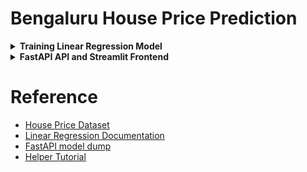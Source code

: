 # Bengaluru House Price Prediction

<details>
<summary> <b>Training Linear Regression Model</b> </summary>

<br>
We get the data on Bengaluru house prices from Kaggle. The data contains about 13k rows and 9 columns about property prices. The columns are: 

*area_type,	availability,	location,	size,	society,	total_sqft,	bath, and	balcony	price*

The **price**(in lakhs or *100000 rupees*) is the **target variable** here. 

## Data Processing

The code for data cleaning is in [this notebook](https://github.com/rukshar69/bengaluru-house-prices/blob/main/training_model/bengaluru_property_dataprocessing.ipynb)
The aim is to create a simplified version of the data for linear regression.

- 5 columns: *'location', 'size', 'total_sqft', 'bath', 'price'* are kept
- Any row with *nan* values is dropped
- The *size* column, referring to the number of bedrooms, is processed to construct a new column *bhk*. The *size* column contains string values like `2 BHK`. We take only the number value and insert it in the *bhk* column. The *size* column is then dropped.
- Values in *total_sqft* were found to have range values like `1133 - 1384`. So, the column is modified to have only float values. For the previously mentioned range values, the average is taken and the range value is replaced with the average float value. Cases like `34.46Sq. Meter` are dropped to keep things simple.
- A new feature *price_per_sqft*(in rupees) is created through dividing the *price* column by *total_sqft*

### Dimensionality Reduction in the Location Column

- There are 1287 unique locations mentioned in the *location* column. The distribution of location values is very skewed

<div style="text-align:center;">
    <img src="https://github.com/rukshar69/bengaluru-house-prices/blob/main/training_model/location_density.png" alt="skewed dist" width="300" height="200">
</div>


- Given a large number of locations don't have much datapoints, we need to apply a dimensionality reduction technique here to reduce the number of locations. locations having less than 10 rows are tagged as **other** locations. So, the number of categories is reduced by a lot. When using one-hot encoding, it will help having fewer dummy columns. Now, the number of unique locations is *241*.

### Outlier Removal

- We consider that a normal bedroom size is 300 sqft. We remove properties where per bhk size is less than 300 sqft. We now have about *12.5k* rows.
- The **price per sqft** data reveals a significant price disparity, ranging from a minimum of 267 rupees to a maximum of around 175,000 rupees. To address this variation, **we identify and remove outliers within each location using the mean and standard deviation.** We keep properties for a particular location if the price per square foot is **within 1 standard deviation of the mean** for that location. We now have about *10.2k* rows.
- Let's consider another condition. **For the same location, the price of n bed apt should be greater than the mean of n-1 bed apt**. The datapoints failing to meet the condition are the outliers and will be removed. So for a given location, we build a dictionary of stats of price per sqft per bhk, i.e.
```
{
    
    '1' : {
        'mean': 4000,
        'std: 2000,
        'count': 34
    },

    '2' : {
        'mean': 4300,
        'std: 2300,
        'count': 22
    },    
}
```

- *Now we remove those n BHK apartments whose price_per_sqft is less than the mean price_per_sqft of n-1 BHK apartment*. We now have about *7.3k* rows.

![outlier removal](https://github.com/rukshar69/bengaluru-house-prices/blob/main/training_model/outlier_removal.jpg)

- We can see for **Rajaji Nagar and  Hebbal**, some of the 3 BHK properties with per sqft price less than the mean per sqft price of 2 BHK properties have been removed.

- We now consider a condition where an apartment with n bhk should have no more than n+2 bathrooms. It would be quite *absurd* or *erroneous* to have apartments where for n bhks there are more than n+2 baths. Such apartments are thus considered outliers and are removed from the dataset.

After such thorough cleaning, we move on to training a **Linear Regression** model using this clean and slimmed-down dataset.


## Training 

The code for training is in [this notebook](https://github.com/rukshar69/bengaluru-house-prices/blob/main/training_model/bengaluru_property_training.ipynb)

- There are 4 features: location,	total_sqft,	bath, and	bhk
    - The **price** column is the target variable.
- **One-hot Encoding** is performed for **location**, a string categorical feature. For each location, we get a new binary column. Its value is 1 if the datapoint belongs to that location otherwise it's 0. However, we drop the *other* location column since any datapoint belonging to the *other* category will have 0s in all other location columns.
- The test set is 20% of all datapoints.
- The **coefficient of determination**/**R^2 value** for the trained model is about **86%** on the test set, pretty good for a simplified dataset.

</details>

<details>
<summary> <b>FastAPI API and Streamlit Frontend</b> </summary>


- The code for the FastAPI API is in [fastapi_app.py](https://github.com/rukshar69/bengaluru-house-prices/blob/main/API/fastapi_app.py)
- The code for the Streamlit frontend is in [streamlit_app.py](https://github.com/rukshar69/bengaluru-house-prices/blob/main/streamlit_app.py)

### FastAPI 

- The FastAPI API to call the property price prediction function(that uses the Linear Regression model) is **http://127.0.0.1:8000/predict_price**
- **PropertyInput** class (extends from pydantic BaseModel) is used to accept the input data from the user in the form of JSON. **PropertyOutput** class (extends from pydantic BaseModel) is used to return the predicted price in the form of JSON.
- **PropertyInput** has 4 fields: location(str), area(float), bathrooms(integer), and bedrooms(integer).
- **PropertyOutput** has an additional field: predicted_price(float).
- The API calls a method `predict` that extracts the input data, passes it to the Linear Regression model, and returns the predicted price.
- To start the backend run the command: `uvicorn fastapi_app:app --reload`

### Streamlit App

- The frontend provides the 4 input fields: location, area, bathrooms, and bedrooms.
- The frontend calls the `predict_price` method after clicking the buttong. This method uses the `requests` library to call the `http://127.0.0.1:8000/predict_price` API and send the input data in the form of JSON.
    - The API returns the predicted price in the form of JSON. The frontend displays the predicted price.
- To start the frontend run the command: `streamlit run streamlit_app.py`
- The frontend can be viewed and used at the address `http://127.0.0.1:8501/`

<div style="text-align:center;">
    <img src="https://github.com/rukshar69/bengaluru-house-prices/blob/main/streamlit-app/bengaluru_streamlit.png" alt="streamlit app" width="500" height="500">
</div>

</details>

# Reference

- [House Price Dataset](https://www.kaggle.com/datasets/amitabhajoy/bengaluru-house-price-data/data)
- [Linear Regression Documentation](https://scikit-learn.org/stable/modules/generated/sklearn.linear_model.LinearRegression.html)
- [FastAPI model dump](https://docs.pydantic.dev/latest/concepts/serialization/#modelmodel_dump)
- [Helper Tutorial](https://github.com/codebasics/py/tree/master/DataScience/BangloreHomePrices)
